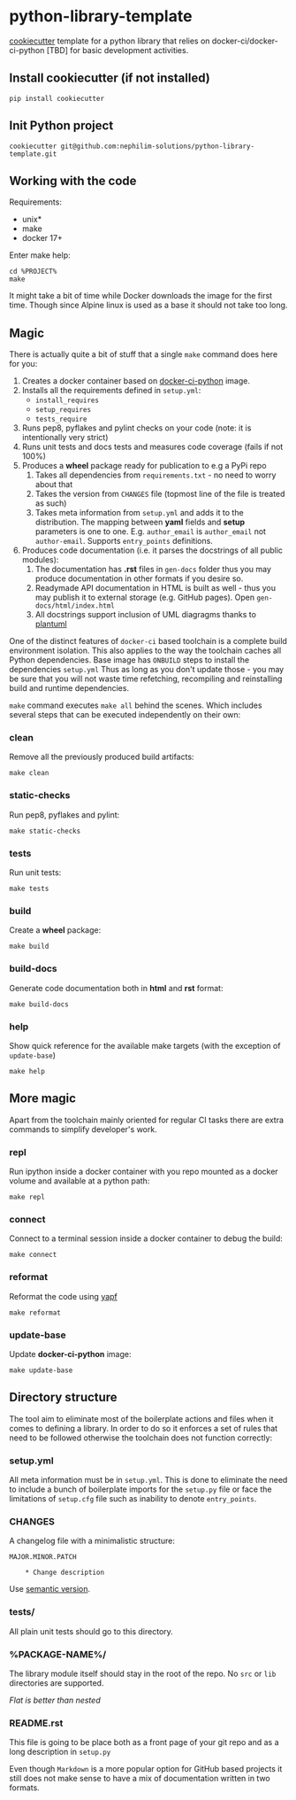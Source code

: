 # python-library-template

[cookiecutter](https://github.com/audreyr/cookiecutter) template for a python library that
relies on docker-ci/docker-ci-python [TBD] for basic development activities.

## Install cookiecutter (if not installed)

    pip install cookiecutter

## Init Python project

    cookiecutter git@github.com:nephilim-solutions/python-library-template.git

## Working with the code

Requirements:

- unix*
- make
- docker 17+

Enter make help:

    cd %PROJECT%
    make

It might take a bit of time while Docker downloads the image for the first time.
Though since Alpine linux is used as a base it should not take too long.

## Magic

There is actually quite a bit of stuff that a single `make` command does
here for you:

1. Creates a docker container based on
   [docker-ci-python](https://hub.docker.com/r/nephilimsolutions/docker-ci-python/) image.
1. Installs all the requirements defined in `setup.yml`:
    - `install_requires`
    - `setup_requires`
    - `tests_require`
1. Runs pep8, pyflakes and pylint checks on your code (note: it is intentionally very strict)
1. Runs unit tests and docs tests and measures code coverage (fails if not 100%)
1. Produces a **wheel** package ready for publication to e.g a PyPi repo
    1. Takes all dependencies from `requirements.txt` - no need to worry about that
    1. Takes the version from `CHANGES` file (topmost line of the file is treated as such)
    1. Takes meta information from `setup.yml` and adds it to the distribution. The mapping
       between **yaml** fields and **setup** parameters is one to one.
       E.g. `author_email` is `author_email` not `author-email`.
       Supports `entry_points` definitions.
1. Produces code documentation (i.e. it parses the docstrings of all public modules):
    1. The documentation has **.rst** files in `gen-docs` folder thus you may produce documentation
       in other formats if you desire so.
    1. Readymade API documentation in HTML is built as well - thus you may publish it to external
       storage (e.g. GitHub pages). Open `gen-docs/html/index.html`
    1. All docstrings support inclusion of UML diagragms thanks to [plantuml](http://plantuml.com/)

One of the distinct features of `docker-ci` based toolchain is a complete build environment
isolation. This also applies to the way the toolchain caches all Python dependencies. Base
image has `ONBUILD` steps to install the dependencies `setup.yml` Thus as long as you don't
update those - you may be sure that you will not waste time refetching,
recompiling and reinstalling build and runtime dependencies.

`make` command executes `make all` behind the scenes. Which includes several steps that can
be executed independently on their own:

### clean

Remove all the previously produced build artifacts:

    make clean

### static-checks

Run pep8, pyflakes and pylint:

    make static-checks

### tests

Run unit tests:

    make tests

### build

Create a **wheel** package:

    make build

### build-docs

Generate code documentation both in **html** and **rst** format:

    make build-docs

### help

Show quick reference for the available make targets (with the exception of `update-base`)

    make help

## More magic

Apart from the toolchain mainly oriented for regular CI tasks there are extra commands to simplify
developer's work.

### repl

Run ipython inside a docker container with you repo mounted as a docker volume and available at
a python path:

    make repl

### connect

Connect to a terminal session inside a docker container to debug the build:

    make connect

### reformat

Reformat the code using [yapf](https://github.com/google/yapf)

    make reformat

### update-base

Update **docker-ci-python** image:

    make update-base

## Directory structure

The tool aim to eliminate most of the boilerplate actions and files when it comes to defining a
library. In order to do so it enforces a set of rules that need to be followed otherwise the
toolchain does not function correctly:

### setup.yml

All meta information must be in `setup.yml`. This is done to eliminate the need to include a
bunch of boilerplate imports for the `setup.py` file or face the limitations of `setup.cfg` file
such as inability to denote `entry_points`.

### CHANGES

A changelog file with a minimalistic structure:

    MAJOR.MINOR.PATCH

        * Change description

Use [semantic version](https://semver.org/).

### tests/

All plain unit tests should go to this directory.

### %PACKAGE-NAME%/

The library module itself should stay in the root of the repo. No `src` or `lib` directories are
supported.

*Flat is better than nested*

### README.rst

This file is going to be place both as a front page of your git repo and as
a long description in `setup.py`

Even though `Markdown` is a more popular option for GitHub based projects it
still does not make sense to have a mix of documentation written in two formats.
